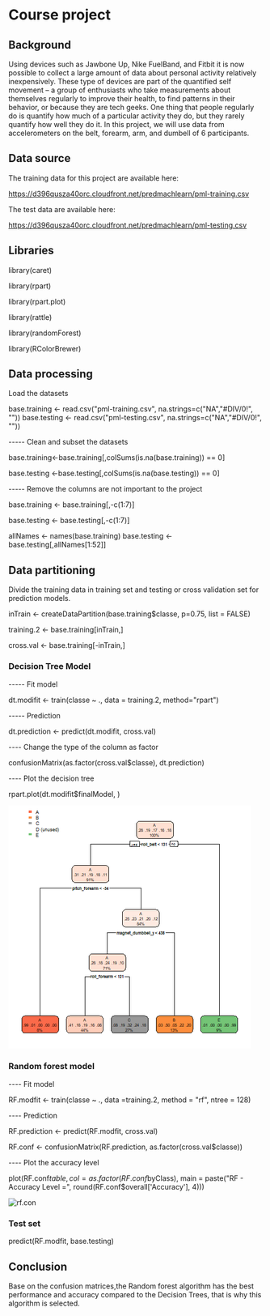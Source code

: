 # Course project

## Background
Using devices such as Jawbone Up, Nike FuelBand, and Fitbit it is now possible to collect a large amount of data about personal activity relatively inexpensively. 
These type of devices are part of the quantified self movement – a group of enthusiasts who take measurements about themselves regularly to improve their health, 
to find patterns in their behavior, or because they are tech geeks. One thing that people regularly do is quantify how much of a particular activity they do, 
but they rarely quantify how well they do it. In this project, we will use data from accelerometers on the belt, forearm, arm, and dumbell of 6 participants.

## Data source

The training data for this project are available here:

https://d396qusza40orc.cloudfront.net/predmachlearn/pml-training.csv

The test data are available here:

https://d396qusza40orc.cloudfront.net/predmachlearn/pml-testing.csv

## Libraries

library(caret)

library(rpart)

library(rpart.plot)

library(rattle)

library(randomForest)

library(RColorBrewer)

## Data processing

Load the datasets

base.training <- read.csv("pml-training.csv", na.strings=c("NA","#DIV/0!", ""))
base.testing <- read.csv("pml-testing.csv", na.strings=c("NA","#DIV/0!", ""))

----- Clean and subset the datasets

base.training<-base.training[,colSums(is.na(base.training)) == 0]

base.testing <-base.testing[,colSums(is.na(base.testing)) == 0]

----- Remove the columns are not important to the project

base.training   <- base.training[,-c(1:7)]

base.testing <- base.testing[,-c(1:7)]

allNames <- names(base.training)
base.testing <- base.testing[,allNames[1:52]]

## Data partitioning

Divide the training data in training set and testing or cross validation set for prediction models.

inTrain <- createDataPartition(base.training$classe, p=0.75, list = FALSE)

training.2 <- base.training[inTrain,]

cross.val <- base.training[-inTrain,]

### Decision Tree Model

----- Fit model

dt.modifit <- train(classe ~ ., data = training.2, method="rpart")

----- Prediction

dt.prediction <- predict(dt.modifit, cross.val)

---- Change the type of the column as factor

confusionMatrix(as.factor(cross.val$classe), dt.prediction)

---- Plot the decision tree

rpart.plot(dt.modifit$finalModel, )

![df.modifit](figure/df.modifit.png) 

### Random forest model

---- Fit model

RF.modfit <- train(classe ~ ., data =training.2, method = "rf", ntree = 128)

---- Prediction

RF.prediction <- predict(RF.modfit, cross.val)

RF.conf <- confusionMatrix(RF.prediction, as.factor(cross.val$classe))

---- Plot the accuracy level

plot(RF.conf$table, col = as.factor(RF.conf$byClass), 
     main = paste("RF - Accuracy Level =",
                  round(RF.conf$overall['Accuracy'], 4)))
                  
![rf.con](figure/rf.con.png) 

### Test set
predict(RF.modfit, base.testing)

## Conclusion
Base on the confusion matrices,the Random forest algorithm has the best performance and accuracy compared to the Decision Trees, that is why this algorithm is selected.
